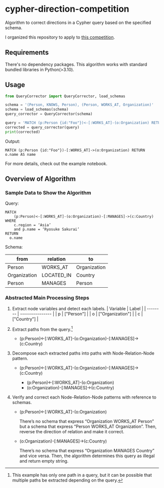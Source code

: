 # cypher-direction-competition

Algorithm to correct directions in a Cypher query based on the specified schema.

I organized this repository to apply to [this competition](https://github.com/tomasonjo/cypher-direction-competition).

## Requirements

There's no dependency packages.
This algorithm works with standard bundled libraries in Python(>3.10).

## Usage

```python
from QueryCorrector import QueryCorrector, load_schemas

schema = '(Person, KNOWS, Person), (Person, WORKS_AT, Organization)'
schema = load_schemas(schema)
query_corrector = QueryCorrector(schema)

query = 'MATCH (p:Person {id:"Foo"})<-[:WORKS_AT]-(o:Organization) RETURN o.name AS name'
corrected = query_corrector(query)
print(corrected)
```

Output:
```
MATCH (p:Person {id:"Foo"})-[:WORKS_AT]->(o:Organization) RETURN o.name AS name
```

For more details, check out the example notebook.

## Overview of Algorithm

### Sample Data to Show the Algorithm

Query:

```cypher
MATCH
    (p:Person)<-[:WORKS_AT]-(o:Organization)-[:MANAGES]->(c:Country)
WHERE
    c.region = ‘Asia’
    and p.name = ‘Ryosuke Sakurai’
RETURN
  o.name
```

Schema:

| from         | relation   | to           |
| ------------ | ---------- | ------------ |
| Person       | WORKS_AT   | Organization |
| Organization | LOCATED_IN | Country      |
| Person       | MANAGES    | Person       |

### Abstracted Main Processing Steps

1. Extract node variables and detect each labels.
    | Variable | Label            |
    | -------- | ---------------- |
    | p        | ["Person"]       |
    | o        | ["Organization"] |
    | c        | ["Country"]      |

2. Extract paths from the query.[^*]
   - (p:Person)<-[:WORKS_AT]-(o:Organization)-[:MANAGES]->(c:Country)

   [^*]: This example has only one path in a query, but it can be possible that multiple paths be extracted depending on the query.

3. Decompose each extracted paths into paths with Node-Relation-Node pattern.

    - (p:Person)<-[:WORKS_AT]-(o:Organization)-[:MANAGES]->(c:Country)

        - (p:Person)<-[:WORKS_AT]-(o:Organization)
        - (o:Organization)-[:MANAGES]->(c:Country)

4. Verify and correct each Node-Relation-Node patterns with reference to schemas.

    - (p:Person)<-[:WORKS_AT]-(o:Organization)

        There’s no schema that express “Organization WORKS_AT Person” but a schema that express “Person WORKS_AT Organization”.
Then, reverse the direction of relation and make it correct.

    - (o:Organization)-[:MANAGES]->(c:Country)

        There’s no schema that express “Organization MANAGES Country” and vice versa.
Then, the algorithm determines this query as illegal and return empty string.

